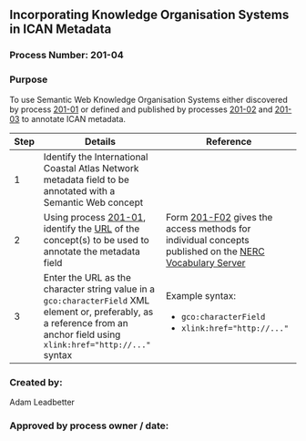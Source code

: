 ## Incorporating Knowledge Organisation Systems in ICAN Metadata ##

### Process Number: 201-04 ###

### Purpose ###
To use Semantic Web Knowledge Organisation Systems either discovered by process [201-01](https://github.com/ICANTech/ICANCookbooks/blob/master/documents/201-F05_Understanding_Semantics/201-01_DiscoveringExistingSemanticResources.md "201-01") or defined and published by processes [201-02](https://github.com/ICANTech/ICANCookbooks/blob/master/documents/201-F05_Understanding_Semantics/201-02_DefiningTheContentOfAKnowledgeOrganisationSystem.md "201-02") and [201-03](https://github.com/ICANTech/ICANCookbooks/blob/master/documents/201-F05_Understanding_Semantics/201-03_MakingTheContentOfAKnowledgeOrganisationSystemAvailable.md "201-03") to annotate ICAN metadata.

|**Step**|**Details**|**Reference**|
|--------|-----------|-------------|
| 1 | Identify the International Coastal Atlas Network metadata field to be annotated with a Semantic Web concept | |
| 2 | Using process [201-01][1], identify the [URL][2] of the concept(s) to be used to annotate the metadata field | Form [201-F02][3] gives the access methods for individual concepts published on the [NERC Vocabulary Server][4] |
| 3 | Enter the URL as the character string value in a `gco:characterField` XML element or, preferably, as a reference from an anchor field using `xlink:href="http://..."` syntax | Example syntax: <ul><li>`gco:characterField`</li><li>`xlink:href="http://..."`</li></ul> |


### Created by: ###
Adam Leadbetter

### Approved by process owner / date: ###

[1]: https://github.com/ICANTech/ICANCookbooks/blob/master/documents/201-F05_Understanding_Semantics/201-01_DiscoveringExistingSemanticResources.md
[2]: http://en.wikipedia.org/wiki/Url
[3]: https://github.com/ICANTech/ICANCookbooks/blob/master/documents/201-F05_Understanding_Semantics/201-F02_NERCVocabularyServerAccess.md
[4]: http://vocab.nerc.ac.uk